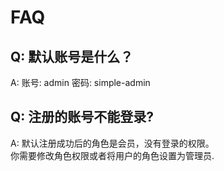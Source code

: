 # FAQ

## Q: 默认账号是什么？
A: 账号: admin   密码: simple-admin

## Q: 注册的账号不能登录?
A: 默认注册成功后的角色是会员，没有登录的权限。 \
你需要修改角色权限或者将用户的角色设置为管理员.

